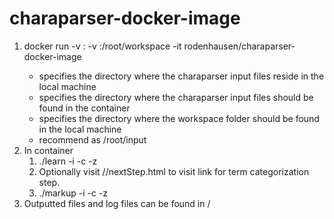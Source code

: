 # charaparser-docker-image

1. docker run -v <local input>:<container input> -v <local workspace>:/root/workspace -it rodenhausen/charaparser-docker-image
   * <local input> specifies the directory where the charaparser input files reside in the local machine
   * <container input> specifies the directory where the charaparser input files should be found in the container
   * <local workspace> specifies the directory where the workspace folder should be found in the local machine
   * recommend <container input> as /root/input
2. In container
   1. ./learn -i <container input> -c <configuration> -z <run id>
   2. Optionally visit <local workspace>/<run id>/nextStep.html to visit link for term categorization step.
   3. ./markup -i <container input> -c <configuration> -z <run id>
3. Outputted files and log files can be found in <local workspace>/<run id>
